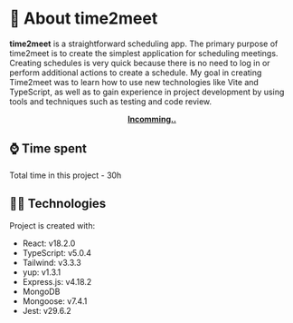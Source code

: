 # 🧐 About time2meet



**time2meet** is a straightforward scheduling app. The primary purpose of time2meet is to create the simplest application for scheduling meetings. Creating schedules is very quick because there is no need to log in or perform additional actions to create a schedule. My goal in creating Time2meet was to learn how to use new technologies like Vite and TypeScript, as well as to gain experience in project development by using tools and techniques such as testing and code review.

<div align="center" dir="auto">
<p dir="auto">
<strong>
<a href="">Incomming..</a>
</strong>
</p>
</div>

## ⌚ Time spent

Total time in this project - 30h


## 👨‍💻 Technologies

Project is created with:
* React: v18.2.0
* TypeScript: v5.0.4
* Tailwind: v3.3.3
* yup: v1.3.1
* Express.js: v4.18.2
* MongoDB
* Mongoose: v7.4.1
* Jest: v29.6.2


